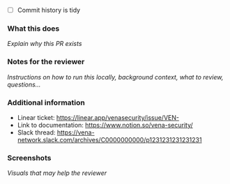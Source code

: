 - [ ] Commit history is tidy

### What this does

_Explain why this PR exists_

### Notes for the reviewer

_Instructions on how to run this locally, background context, what to review, questions…_

### Additional information

- Linear ticket: https://linear.app/venasecurity/issue/VEN-
- Link to documentation: https://www.notion.so/vena-security/
- Slack thread: https://vena-network.slack.com/archives/C0000000000/p1231231231231231

### Screenshots

_Visuals that may help the reviewer_
